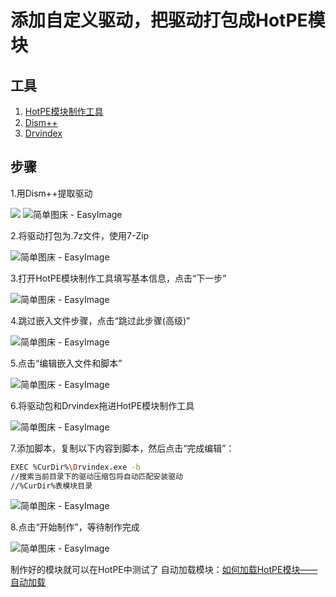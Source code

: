 # 添加自定义驱动，把驱动打包成HotPE模块
## 工具
1. [HotPE模块制作工具](https://down.hotpe.top/HotPE%E6%A8%A1%E5%9D%97/HotPE%E6%A8%A1%E5%9D%97%E5%88%B6%E4%BD%9C%E5%B7%A5%E5%85%B72.1.exe)
2. [Dism++](https://dl.lancdn.com/landian/soft/dism/Dism%2B%2B10.1.1002.1.zip)
3. [Drvindex](https://download.s21i.faiusr.com/17110378/0/0/ABUIABBLGAAgp4qilAYokOGr3gc.exe?f=%E9%A9%B1%E5%8A%A8%E5%AE%89%E8%A3%85%E5%B7%A5%E5%85%B7DrvIndex_v5.2.0.6_x64.exe&v=1653114151)

## 步骤

1.用Dism++提取驱动

![](https://i.hotpe.top/i/2022/05/02/zgobuv.png)
![简单图床 - EasyImage](https://i.hotpe.top/i/2022/05/02/zbwlux-0.png)


2.将驱动打包为.7z文件，使用7-Zip

![简单图床 - EasyImage](https://i.hotpe.top/i/2022/05/02/zbwvko-0.png)


3.打开HotPE模块制作工具填写基本信息，点击“下一步”

![简单图床 - EasyImage](https://i.hotpe.top/i/2022/05/02/zbwnna-0.png)

4.跳过嵌入文件步骤，点击“跳过此步骤(高级)”

![简单图床 - EasyImage](https://i.hotpe.top/i/2022/05/02/zbwq1u-0.png)


5.点击“编辑嵌入文件和脚本”

![简单图床 - EasyImage](https://i.hotpe.top/i/2022/05/02/zbwlvn-0.png)


6.将驱动包和Drvindex拖进HotPE模块制作工具

![简单图床 - EasyImage](https://i.hotpe.top/i/2022/05/02/zbwtg0-0.png)


7.添加脚本，复制以下内容到脚本，然后点击“完成编辑”：
```bash
EXEC %CurDir%\Drvindex.exe -b
//搜索当前目录下的驱动压缩包将自动匹配安装驱动
//%CurDir%表模块目录
```

![简单图床 - EasyImage](https://i.hotpe.top/i/2022/05/02/zbwkcr-0.png)


8.点击“开始制作”，等待制作完成

![简单图床 - EasyImage](https://i.hotpe.top/i/2022/05/02/zbwkm6-0.png)

制作好的模块就可以在HotPE中测试了
自动加载模块：[如何加载HotPE模块——自动加载](https://wiki.hotpe.top/#/course/loadhpm?id=%e8%87%aa%e5%8a%a8%e5%8a%a0%e8%bd%bd )











